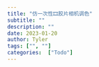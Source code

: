 ```yaml
---
title: "仿一次性🎞️胶片相机调色"
subtitle: ""
description: ""
date: 2023-01-20
author: Tyler
tags: ["", ""]
categories:  ["Todo"]
---
```

